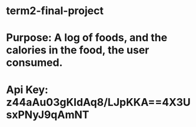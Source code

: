 # term2-final-project

# Purpose: A log of foods, and the calories in the food, the user consumed.
# Api Key: z44aAu03gKIdAq8/LJpKKA==4X3UsxPNyJ9qAmNT